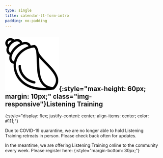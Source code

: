 ```yaml
---
type: single
title: calendar-lt-form-intro
padding: no-padding
---
```


## ![](/assets/images/listening-training/listening-training-icon.png){:style="max-height: 60px; margin: 10px;" class="img-responsive"}Listening&nbsp;Training
{:style="display: flex; justify-content: center; align-items: center; color: #111;"}

Due to COVID-19 quarantine, we are no longer able to hold Listening Training retreats in person. Please check back often for updates.

In the meantime, we are offering Listening Training online to the community every week. Please register here:
{:style="margin-bottom: 30px;"}
